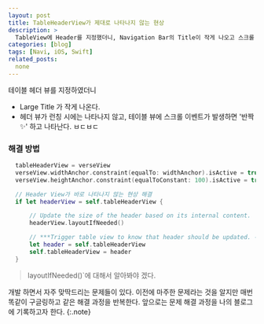 ```yaml
---
layout: post
title: TableHeaderView가 제대로 나타나지 않는 현상
description: >
  TableView에 Header를 지정했더니, Navigation Bar의 Title이 작게 나오고 스크롤 이벤트가 발생하기 전까지 숨겨져 있는 현상 해결 방법
categories: [blog]
tags: [Navi, iOS, Swift]
related_posts:
  none
---
```




테이블 헤더 뷰를 지정하였더니
 - Large Title 가 작게 나온다.
 - 헤더 뷰가 런칭 시에는 나타나지 않고, 테이블 뷰에 스크롤 이벤트가 발생하면 '반짝✨' 하고 나타난다. ㅂㄷㅂㄷ

### 해결 방법


``` swift
  tableHeaderView = verseView
  verseView.widthAnchor.constraint(equalTo: widthAnchor).isActive = true
  verseView.heightAnchor.constraint(equalToConstant: 100).isActive = true

  // Header View가 바로 나타나지 않는 현상 해결
  if let headerView = self.tableHeaderView {

      // Update the size of the header based on its internal content.
      headerView.layoutIfNeeded()

      // ***Trigger table view to know that header should be updated. -> 신박하다!!!
      let header = self.tableHeaderView
      self.tableHeaderView = header
  }

```

> layoutIfNeeded()`에 대해서 알아봐야 겠다.

개발 하면서 자주 맞딱드리는 문제들이 있다. 이전에 마주한 문제라는 것을 알지만 매번 똑같이 구글링하고 같은 해결 과정을 반복한다. 앞으로는 문제 해결 과정을 나의 블로그에 기록하고자 한다.
{:.note}
